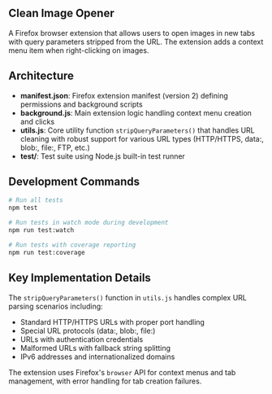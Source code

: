 
## Clean Image Opener

A Firefox browser extension that allows users to open images in new tabs with query parameters stripped from the URL. The extension adds a context menu item when right-clicking on images.

## Architecture

- **manifest.json**: Firefox extension manifest (version 2) defining permissions and background scripts
- **background.js**: Main extension logic handling context menu creation and clicks
- **utils.js**: Core utility function `stripQueryParameters()` that handles URL cleaning with robust support for various URL types (HTTP/HTTPS, data:, blob:, file:, FTP, etc.)
- **test/**: Test suite using Node.js built-in test runner

## Development Commands

```bash
# Run all tests
npm test

# Run tests in watch mode during development
npm run test:watch

# Run tests with coverage reporting
npm run test:coverage
```

## Key Implementation Details

The `stripQueryParameters()` function in `utils.js` handles complex URL parsing scenarios including:
- Standard HTTP/HTTPS URLs with proper port handling
- Special URL protocols (data:, blob:, file:)
- URLs with authentication credentials
- Malformed URLs with fallback string splitting
- IPv6 addresses and internationalized domains

The extension uses Firefox's `browser` API for context menus and tab management, with error handling for tab creation failures.